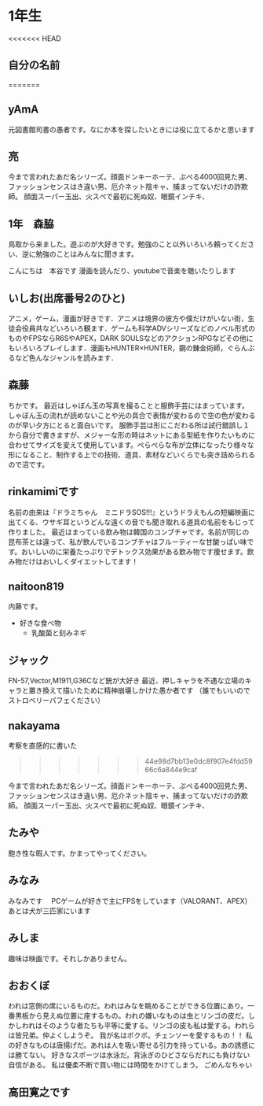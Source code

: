 # 1年生

<<<<<<< HEAD
## 自分の名前

=======
## yAmA
元図書館司書の愚者です。なにか本を探したいときには役に立てるかと思います

## 亮
今まで言われたあだ名シリーズ。顔面ドンキーホーテ、ぷぺる4000回見た男、ファッションセンスはき違い男、厄介ネット陰キャ、捕まってないだけの詐欺師。
顔面スーパー玉出、火スぺで最初に死ぬ奴、眼鏡インチキ、

## 1年　森脇　
鳥取から来ました。遊ぶのが大好きです。勉強のこと以外いろいろ頼ってください、逆に勉強のことはみんなに聞きます。

こんにちは　本谷です
漫画を読んだり、youtubeで音楽を聴いたりします

## いしお(出席番号2のひと)
アニメ，ゲーム，漫画が好きです．アニメは境界の彼方や僕だけがいない街，生徒会役員共などいろいろ観ます．ゲームも科学ADVシリーズなどのノベル形式のものやFPSならR6SやAPEX，DARK SOULSなどのアクションRPGなどその他にもいろいろプレイします．漫画もHUNTER×HUNTER，鋼の錬金術師，ぐらんぶるなど色んなジャンルを読みます．

## 森藤
ちかです。
最近はしゃぼん玉の写真を撮ることと服飾手芸にはまっています。
しゃぼん玉の流れが読めないことや光の具合で表情が変わるので空の色が変わるのが早い夕方にとると面白いです。
服飾手芸は形にこだわる所は試行錯誤し１から自分で書きますが、メジャーな形の時はネットにある型紙を作りたいものに合わせてサイズを変えて使用しています。ぺらぺらな布が立体になったり様々な形になること、制作する上での技術、道具、素材などいくらでも突き詰められるので沼です。

## rinkamimiです
名前の由来は『ドラミちゃん　ミニドラSOS!!!』というドラえもんの短編映画に出てくる、ウサギ耳というどんな遠くの音でも聞き取れる道具の名前をもじって作りました。
最近はまっている飲み物は韓国のコンブチャです。名前が同じの昆布茶とは違って、私が飲んでいるコンブチャはフルーティーな甘酸っぱい味です。おいしいのに栄養たっぷりでデトックス効果がある飲み物です痩せます。飲み物だけはおいしくダイエットしてます！

## naitoon819
内藤です。
- 好きな食べ物
  - 乳酸菌と刻みネギ

## ジャック
FN-57,Vector,M1911,G36Cなど銃が大好き
最近、押しキャラを不遇な立場のキャラと置き換えて描いたために精神崩壊しかけた愚か者です
（誰でもいいのでストロベリーパフェください）

## nakayama
考察を直感的に書いた
>>>>>>> 44e98d7bb13e0dc8f907e4fdd5966c6a844e9caf

今まで言われたあだ名シリーズ。顔面ドンキーホーテ、ぷぺる4000回見た男、ファッションセンスはき違い男、厄介ネット陰キャ、捕まってないだけの詐欺師。
顔面スーパー玉出、火スぺで最初に死ぬ奴、眼鏡インチキ、

## たみや
飽き性な暇人です。かまってやってください。

## みなみ
みなみです　
PCゲームが好きで主にFPSをしています（VALORANT、APEX）
あとは犬が三匹家にいます

## みしま
趣味は映画です。それしかありません。

## おおくぼ
われは窓側の席にいるものだ。われはみなを眺めることができる位置にあり。一番黒板から見えぬ位置に座するもの。われの嫌いなものは虫とリンゴの皮だ。しかしわれはそのような者たちも平等に愛する。リンゴの皮も私は愛する。われらは皆兄弟。仲よくしようぞ。
我が名はボクボ。チェンソーを愛するもの！！
私の好きなものは唐揚げだ。あれは人を吸い寄せる引力を持っている。あの誘惑には勝てない。
好きなスポーツは水泳だ。背泳ぎのひどさならだれにも負けない自信がある。
私は優柔不断で買い物には時間をかけてしまう。
ごめんなちゃい

## 高田寛之です

